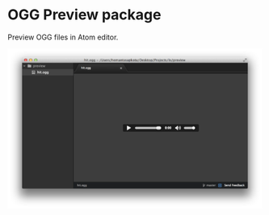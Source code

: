 # OGG Preview package

Preview OGG files in Atom editor.

![](https://raw.githubusercontent.com/hemantasapkota/ogg-preview/master/ogg-preview-atom.png)
